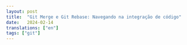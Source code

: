 ```yaml
---
layout: post
title:  "Git Merge e Git Rebase: Navegando na integração de código"
date:   2024-02-14
translations: ["en"]
tags: ["git"]
---
```


<p class="intro"><span class="dropcap"></span></p>